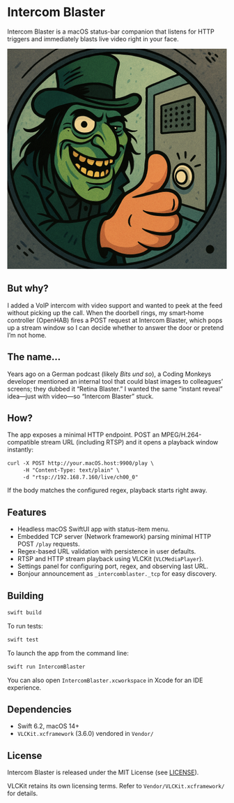 # Intercom Blaster

Intercom Blaster is a macOS status-bar companion that listens for HTTP triggers and immediately blasts live video right in your face.

![Intercom Blaster Logo](Intercom.png)

## But why?

I added a VoIP intercom with video support and wanted to peek at the feed without picking up the call. When the doorbell rings, my smart‑home controller (OpenHAB) fires a POST request at Intercom Blaster, which pops up a stream window so I can decide whether to answer the door or pretend I’m not home.

## The name...

Years ago on a German podcast (likely *Bits und so*), a Coding Monkeys developer mentioned an internal tool that could blast images to colleagues’ screens; they dubbed it “Retina Blaster.” I wanted the same “instant reveal” idea—just with video—so “Intercom Blaster” stuck.

## How?

The app exposes a minimal HTTP endpoint. POST an MPEG/H.264-compatible stream URL (including RTSP) and it opens a playback window instantly:

```
curl -X POST http://your.macOS.host:9900/play \
     -H "Content-Type: text/plain" \
     -d "rtsp://192.168.7.160/live/ch00_0"
```

If the body matches the configured regex, playback starts right away.

## Features

- Headless macOS SwiftUI app with status-item menu.
- Embedded TCP server (Network framework) parsing minimal HTTP POST `/play` requests.
- Regex-based URL validation with persistence in user defaults.
- RTSP and HTTP stream playback using VLCKit (`VLCMediaPlayer`).
- Settings panel for configuring port, regex, and observing last URL.
- Bonjour announcement as `_intercomblaster._tcp` for easy discovery.

## Building
```bash
swift build
```

To run tests:
```bash
swift test
```

To launch the app from the command line:
```bash
swift run IntercomBlaster
```

You can also open `IntercomBlaster.xcworkspace` in Xcode for an IDE experience.

## Dependencies
- Swift 6.2, macOS 14+
- `VLCKit.xcframework` (3.6.0) vendored in `Vendor/`

## License

Intercom Blaster is released under the MIT License (see [LICENSE](LICENSE)).

VLCKit retains its own licensing terms. Refer to `Vendor/VLCKit.xcframework/` for details.
